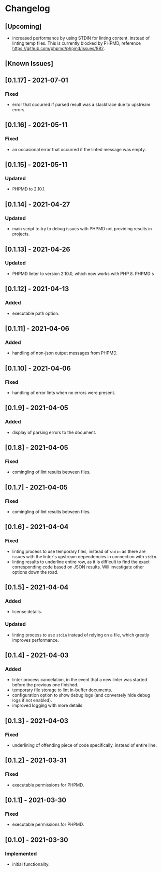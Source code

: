 # Changelog
## [Upcoming]
- increased performance by using STDIN for linting content, instead of
  linting temp files. This is currently blocked by PHPMD, reference
  https://github.com/phpmd/phpmd/issues/882.

## [Known Issues]

## [0.1.17] - 2021-07-01
### Fixed
- error that occurred if parsed result was a stacktrace due to upstream errors.

## [0.1.16] - 2021-05-11
### Fixed
- an occasional error that occurred if the linted message was empty.

## [0.1.15] - 2021-05-11
### Updated
- PHPMD to 2.10.1.

## [0.1.14] - 2021-04-27
### Updated
- main script to try to debug issues with PHPMD not providing results in projects.

## [0.1.13] - 2021-04-26
### Updated
- PHPMD linter to version 2.10.0, which now works with PHP 8. PHPMD s

## [0.1.12] - 2021-04-13
### Added
- executable path option.

## [0.1.11] - 2021-04-06
### Added
- handling of non-json output messages from PHPMD.

## [0.1.10] - 2021-04-06
### Fixed
- handling of error lints when no errors were present.

## [0.1.9] - 2021-04-05
### Added
- display of parsing errors to the document.

## [0.1.8] - 2021-04-05
### Fixed
- comingling of lint results between files.

## [0.1.7] - 2021-04-05
### Fixed
- comingling of lint results between files.

## [0.1.6] - 2021-04-04
### Fixed
- linting process to use temporary files, instead of `stdin` as there are issues
  with the linter's upstream dependencies in connection with `stdin`.
- linting results to underline entire row, as it is difficult to find the exact
  corresponding code based on JSON results. Will investigate other options down
  the road.

## [0.1.5] - 2021-04-04
### Added
- license details.

### Updated
- linting process to use `stdin` instead of relying on a file, which greatly
  improves performance.

## [0.1.4] - 2021-04-03
### Added
- linter process cancelation, in the event that a new linter was started before
  the previous one finished.
- temporary file storage to lint in-buffer documents.
- configuration option to show debug logs (and conversely hide debug logs if not
  enabled).
- improved logging with more details.

## [0.1.3] - 2021-04-03
### Fixed
- underlining of offending piece of code specifically, instead of entire line.

## [0.1.2] - 2021-03-31
### Fixed
- executable permissions for PHPMD.

## [0.1.1] - 2021-03-30
### Fixed
- executable permissions for PHPMD.

## [0.1.0] - 2021-03-30
### Implemented
- initial functionality.
